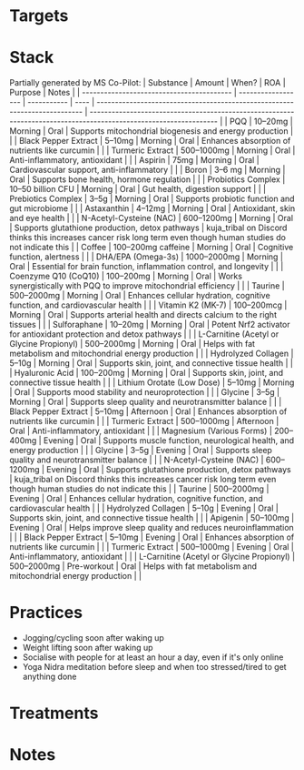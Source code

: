 # Targets

# Stack
Partially generated by MS Co-Pilot:
| Substance                                 | Amount             | When?       | ROA  | Purpose                                                                    | Notes                                                                                                             |
| ----------------------------------------- | ------------------ | ----------- | ---- | -------------------------------------------------------------------------- | ----------------------------------------------------------------------------------------------------------------- |
| PQQ                                       | 10–20mg            | Morning     | Oral | Supports mitochondrial biogenesis and energy production                    |                                                                                                                   |
| Black Pepper Extract                      | 5–10mg             | Morning     | Oral | Enhances absorption of nutrients like curcumin                             |                                                                                                                   |
| Turmeric Extract                          | 500–1000mg         | Morning     | Oral | Anti-inflammatory, antioxidant                                             |                                                                                                                   |
| Aspirin                                   | 75mg               | Morning     | Oral | Cardiovascular support, anti-inflammatory                                  |                                                                                                                   |
| Boron                                     | 3–6 mg             | Morning     | Oral | Supports bone health, hormone regulation                                   |                                                                                                                   |
| Probiotics Complex                        | 10–50 billion CFU  | Morning     | Oral | Gut health, digestion support                                              |                                                                                                                   |
| Prebiotics Complex                        | 3–5g               | Morning     | Oral | Supports probiotic function and gut microbiome                             |                                                                                                                   |
| Astaxanthin                               | 4–12mg             | Morning     | Oral | Antioxidant, skin and eye health                                           |                                                                                                                   |
| N-Acetyl-Cysteine (NAC)                   | 600–1200mg         | Morning     | Oral | Supports glutathione production, detox pathways                            | kuja_tribal on Discord thinks this increases cancer risk long term even though human studies do not indicate this |
| Coffee                                    | 100–200mg caffeine | Morning     | Oral | Cognitive function, alertness                                              |                                                                                                                   |
| DHA/EPA (Omega-3s)                        | 1000–2000mg        | Morning     | Oral | Essential for brain function, inflammation control, and longevity          |                                                                                                                   |
| Coenzyme Q10 (CoQ10)                      | 100–200mg          | Morning     | Oral | Works synergistically with PQQ to improve mitochondrial efficiency         |                                                                                                                   |
| Taurine                                   | 500–2000mg         | Morning     | Oral | Enhances cellular hydration, cognitive function, and cardiovascular health |                                                                                                                   |
| Vitamin K2 (MK-7)                         | 100–200mcg         | Morning     | Oral | Supports arterial health and directs calcium to the right tissues          |                                                                                                                   |
| Sulforaphane                              | 10–20mg            | Morning     | Oral | Potent Nrf2 activator for antioxidant protection and detox pathways        |                                                                                                                   |
| L-Carnitine (Acetyl or Glycine Propionyl) | 500–2000mg         | Morning     | Oral | Helps with fat metabolism and mitochondrial energy production              |                                                                                                                   |
| Hydrolyzed Collagen                       | 5–10g              | Morning     | Oral | Supports skin, joint, and connective tissue health                         |                                                                                                                   |
| Hyaluronic Acid                           | 100–200mg          | Morning     | Oral | Supports skin, joint, and connective tissue health                         |                                                                                                                   |
| Lithium Orotate (Low Dose)                | 5–10mg             | Morning     | Oral | Supports mood stability and neuroprotection                                |                                                                                                                   |
| Glycine                                   | 3–5g               | Morning     | Oral | Supports sleep quality and neurotransmitter balance                        |                                                                                                                   |
| Black Pepper Extract                      | 5–10mg             | Afternoon   | Oral | Enhances absorption of nutrients like curcumin                             |                                                                                                                   |
| Turmeric Extract                          | 500–1000mg         | Afternoon   | Oral | Anti-inflammatory, antioxidant                                             |                                                                                                                   |
| Magnesium (Various Forms)                 | 200–400mg          | Evening     | Oral | Supports muscle function, neurological health, and energy production       |                                                                                                                   |
| Glycine                                   | 3–5g               | Evening     | Oral | Supports sleep quality and neurotransmitter balance                        |                                                                                                                   |
| N-Acetyl-Cysteine (NAC)                   | 600–1200mg         | Evening     | Oral | Supports glutathione production, detox pathways                            | kuja_tribal on Discord thinks this increases cancer risk long term even though human studies do not indicate this |
| Taurine                                   | 500–2000mg         | Evening     | Oral | Enhances cellular hydration, cognitive function, and cardiovascular health |                                                                                                                   |
| Hydrolyzed Collagen                       | 5–10g              | Evening     | Oral | Supports skin, joint, and connective tissue health                         |                                                                                                                   |
| Apigenin                                  | 50–100mg           | Evening     | Oral | Helps improve sleep quality and reduces neuroinflammation                  |                                                                                                                   |
| Black Pepper Extract                      | 5–10mg             | Evening     | Oral | Enhances absorption of nutrients like curcumin                             |                                                                                                                   |
| Turmeric Extract                          | 500–1000mg         | Evening     | Oral | Anti-inflammatory, antioxidant                                             |                                                                                                                   |
| L-Carnitine (Acetyl or Glycine Propionyl) | 500–2000mg         | Pre-workout | Oral | Helps with fat metabolism and mitochondrial energy production              |                                                                                                                   |

# Practices
- Jogging/cycling soon after waking up
- Weight lifting soon after waking up
- Socialise with people for at least an hour a day, even if it's only online
- Yoga Nidra meditation before sleep and when too stressed/tired to get anything done

# Treatments

# Notes